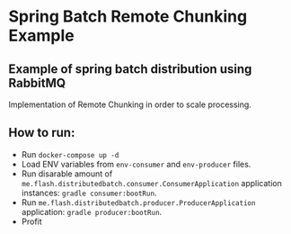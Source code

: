 # Spring Batch Remote Chunking Example

## Example of spring batch distribution using RabbitMQ

Implementation of Remote Chunking in order to scale processing. 

## How to run:

* Run `docker-compose up -d`
* Load ENV variables from `env-consumer` and `env-producer` files.
* Run disarable amount of `me.flash.distributedbatch.consumer.ConsumerApplication` application instances:
 `gradle consumer:bootRun`.
* Run `me.flash.distributedbatch.producer.ProducerApplication` application: `gradle producer:bootRun`.
* Profit
